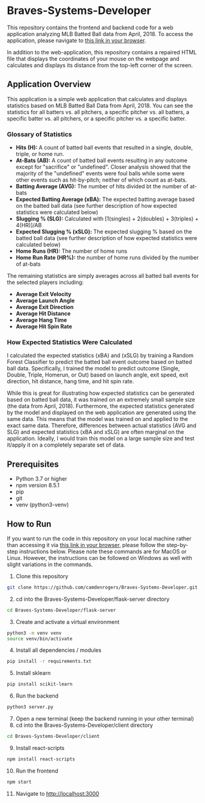 # Braves-Systems-Developer
This repository contains the frontend and backend code for a web application analyzing MLB Batted Ball data from April, 2018. To access the application, please navigate to [this link in your browser](http://ec2-3-145-163-230.us-east-2.compute.amazonaws.com/).

In addition to the web-application, this repository contains a repaired HTML file that displays the coordinates of your mouse on the webpage and calculates and displays its distance from the top-left corner of the screen.

## Application Overview
This application is a simple web application that calculates and displays statistics based on MLB Batted Ball Data from April, 2018. You can see the statistics for all batters vs. all pitchers, a specific pitcher vs. all batters, a specific batter vs. all pitchers, or a specific pitcher vs. a specific batter.

### Glossary of Statistics
* **Hits (H):** A count of batted ball events that resulted in a single, double, triple, or home run.
* **At-Bats (AB):** A count of batted ball events resulting in any outcome except for "sacrifice" or "undefined". Closer analysis showed that the majority of the "undefined" events were foul balls while some were other events such as hit-by-pitch; neither of which count as at-bats.
* **Batting Average (AVG):** The number of hits divided bt the number of at-bats
* **Expected Batting Average (xBA):** The expected batting average based on the batted ball data (see further description of how expected statistics were calculated below)
* **Slugging % (SLG):** Calculated with [1(singles) + 2(doubles) + 3(triples) + 4(HR)]/AB
* **Expected Slugging % (xSLG):** The expected slugging % based on the batted ball data (see further description of how expected statistics were calculated below)
* **Home Runs (HR):** The number of home runs
* **Home Run Rate (HR%):** the number of home runs divided by the number of at-bats

The remaining statistics are simply averages across all batted ball events for the selected players including:
* **Average Exit Velocity**
* **Average Launch Angle**
* **Average Exit Direction**
* **Average Hit Distance**
* **Average Hang Time**
* **Average Hit Spin Rate**

### How Expected Statistics Were Calculated
I calculated the expected statistics (xBA) and (xSLG) by training a Random Forest Classifier to predict the batted ball event outcome based on batted ball data. Specifically, I trained the model to predict outcome (Single, Double, Triple, Homerun, or Out) based on launch angle, exit speed, exit direction, hit distance, hang time, and hit spin rate. 

While this is great for illustrating how expected statistics can be generated based on batted ball data, it was trained on an extremely small sample size (the data from April, 2018). Furthermore, the expected statistics generated by the model and displayed on the web application are generated using the same data. This means that the model was trained on and applied to the exact same data. Therefore, differences between actual statistics (AVG and SLG) and expected statistics (xBA and xSLG) are often marginal on the application. Ideally, I would train this model on a large sample size and test it/apply it on a completely separate set of data.

## Prerequisites

- Python 3.7 or higher
- npm version 8.5.1
- pip
- git
- venv (python3-venv)

## How to Run
If you want to run the code in this repository on your local machine rather than accessing it via [this link in your browser](http://ec2-3-145-163-230.us-east-2.compute.amazonaws.com/), please follow the step-by-step instructions below. Please note these commands are for MacOS or Linux. However, the instructions can be followed on Windows as well with slight variations in the commands. 

1. Clone this repository

```bash
git clone https://github.com/camdenrogers/Braves-Systems-Developer.git
```

2. cd into the Braves-Systems-Developer/flask-server directory

```bash
cd Braves-Systems-Developer/flask-server
```
3. Create and activate a virtual environment

```bash
python3 -m venv venv
source venv/bin/activate
```

4. Install all dependencies / modules

```bash
pip install -r requirements.txt
```
5. Install sklearn
```bash
pip install scikit-learn
```
  
6. Run the backend

```bash
python3 server.py
```
7. Open a new terminal (keep the backend running in your other terminal)
8. cd into the Braves-Systems-Developer/client directory

```bash
cd Braves-Systems-Developer/client
```
9. Install react-scripts

```bash
npm install react-scripts
```
10. Run the frontend

```bash
npm start
```
11. Navigate to [http://localhost:3000](http://localhost:3000)

